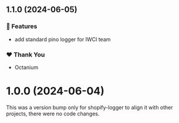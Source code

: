 ## 1.1.0 (2024-06-05)


### 🚀 Features

- add standard pino logger for IWCI team


### ❤️  Thank You

- Octanium

# 1.0.0 (2024-06-04)

This was a version bump only for shopify-logger to align it with other projects, there were no code changes.
